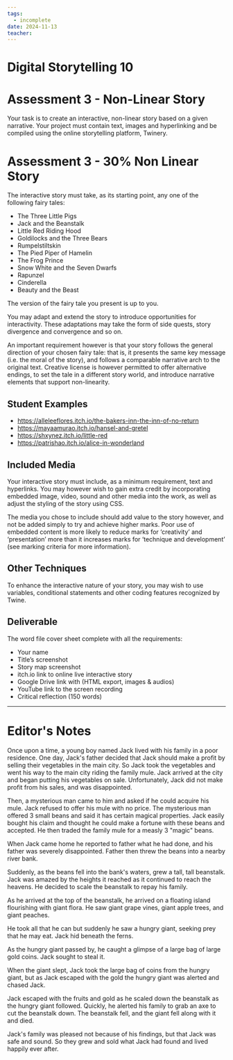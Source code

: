 ```yaml
---
tags:
  - incomplete
date: 2024-11-13
teacher:
---
```

# Digital Storytelling 10
# Assessment 3 - Non-Linear Story
Your task is to create an interactive, non-linear story based on a given narrative. Your project must contain text, images and hyperlinking and be compiled using the online storytelling platform, Twinery.
# Assessment 3 - 30% Non Linear Story
The interactive story must take, as its starting point, any one of the following fairy tales:
- The Three Little Pigs
- Jack and the Beanstalk
- Little Red Riding Hood
- Goldilocks and the Three Bears
- Rumpelstiltskin
- The Pied Piper of Hamelin
- The Frog Prince
- Snow White and the Seven Dwarfs
- Rapunzel
- Cinderella
- Beauty and the Beast

The version of the fairy tale you present is up to you.

You may adapt and extend the story to introduce opportunities for interactivity. These adaptations may take the form of side quests, story divergence and convergence and so on.

An important requirement however is that your story follows the general direction of your chosen fairy tale: that is, it presents the same key message (i.e. the moral of the story), and follows a comparable narrative arch to the original text. Creative license is however permitted to offer alternative endings, to set the tale in a different story world, and introduce narrative elements that support non-linearity.
## Student Examples
- https://alleleeflores.itch.io/the-bakers-inn-the-inn-of-no-return
- https://mayaamurao.itch.io/hansel-and-gretel
- https://shxynez.itch.io/little-red
- https://patrishao.itch.io/alice-in-wonderland
## Included Media
Your interactive story must include, as a minimum requirement, text and hyperlinks. You may however wish to gain extra credit by incorporating embedded image, video, sound and other media into the work, as well as adjust the styling of the story using CSS.

The media you chose to include should add value to the story however, and not be added simply to try and achieve higher marks. Poor use of embedded content is more likely to reduce marks for ‘creativity’ and ‘presentation’ more than it increases marks for ‘technique and development’ (see marking criteria for more information).
## Other Techniques
To enhance the interactive nature of your story, you may wish to use variables, conditional statements and other coding features recognized by Twine.
## Deliverable
The word file cover sheet complete with all the requirements:
- Your name
- Title’s screenshot
- Story map screenshot
- itch.io link to online live interactive story
- Google Drive link with (HTML export, images & audios)
- YouTube link to the screen recording
- Critical reflection (150 words)

----------------------------------------------------------------
# Editor's Notes

Once upon a time, a young boy named Jack lived with his family in a poor residence. One day, Jack's father decided that Jack should make a profit by selling their vegetables in the main city. So Jack took the vegetables and went his way to the main city riding the family mule. Jack arrived at the city and began putting his vegetables on sale. Unfortunately, Jack did not make profit from his sales, and was disappointed.

Then, a mysterious man came to him and asked if he could acquire his mule. Jack refused to offer his mule with no price. The mysterious man offered 3 small beans and said it has certain magical properties. Jack easily bought his claim and thought he could make a fortune with these beans and accepted. He then traded the family mule for a measly 3 "magic" beans.

When Jack came home he reported to father what he had done, and his father was severely disappointed. Father then threw the beans into a nearby river bank.

Suddenly, as the beans fell into the bank's waters, grew a tall, tall beanstalk. Jack was amazed by the heights it reached as it continued to reach the heavens. He decided to scale the beanstalk to repay his family.

As he arrived at the top of the beanstalk, he arrived on a floating island flourishing with giant flora. He saw giant grape vines, giant apple trees, and giant peaches.

He took all that he can but suddenly he saw a hungry giant, seeking prey that he may eat. Jack hid beneath the ferns.

As the hungry giant passed by, he caught a glimpse of a large bag of large gold coins. Jack sought to steal it.

When the giant slept, Jack took the large bag of coins from the hungry giant, but as Jack escaped with the gold the hungry giant was alerted and chased Jack.

Jack escaped with the fruits and gold as he scaled down the beanstalk as the hungry giant followed. Quickly, he alerted his family to grab an axe to cut the beanstalk down. The beanstalk fell, and the giant fell along with it and died.

Jack's family was pleased not because of his findings, but that Jack was safe and sound. So they grew and sold what Jack had found and lived happily ever after.